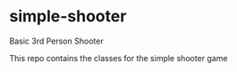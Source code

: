 # simple-shooter
Basic 3rd Person Shooter

This repo contains the classes for the simple shooter game
